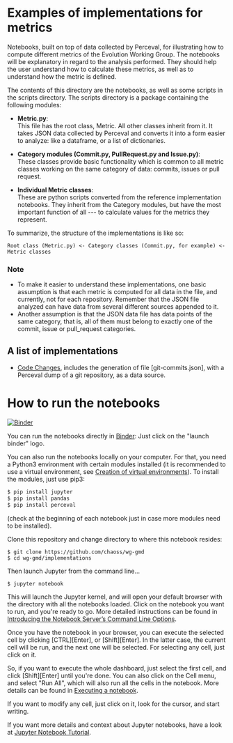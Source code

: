 # Examples of implementations for metrics

Notebooks, built on top of data collected by Perceval,
for illustrating how to compute different metrics of the Evolution Working Group. The notebooks will be explanatory in regard to the analysis performed. They should help the user understand how to calculate these metrics, as well as to understand how the metric is defined. 
  
The contents of this directory are the notebooks, as well as some scripts in the scripts directory. The scripts directory is a package containing the following modules:  

- **Metric.py**:     
This file has the root class, Metric. All other classes inherit from it. It takes JSON data collected by Perceval and converts it into a form easier to analyze: like a dataframe, or a list of dictionaries.  

- **Category modules (Commit.py, PullRequest.py and Issue.py)**:  
These classes provide basic functionality which is common to all metric classes working on the same category of data: commits, issues or pull request. 

- **Individual Metric classes**:  
These are python scripts converted from the reference implementation notebooks. They inherit from the Category modules, but have the most important function of all --- to calculate values for the metrics they represent.   

To summarize, the structure of the implementations is like so:
```
Root class (Metric.py) <- Category classes (Commit.py, for example) <- Metric classes
```

### Note
- To make it easier to understand these implementations, one basic assumption is that each metric is computed for all data in the file, and currently, not for each repository. Remember that the JSON file analyzed can have data from several different sources appended to it. 
- Another assumption is that the JSON data file has data points of the same category, that is, all of them must belong to exactly one of the commit, issue or pull_request categories.

## A list of implementations
* [Code Changes](Code_Changes_Git.ipynb),
includes the generation of file [git-commits.json],
with a Perceval dump of a git repository, as a data source.

# How to run the notebooks

[![Binder](https://mybinder.org/badge_logo.svg)](https://mybinder.org/v2/gh/chaoss/wg-gmd/master?filepath=implementations)

You can run the notebooks directly in [Binder](https://mybinder.org):
Just click on the "launch binder" logo.

You can also run the notebooks locally on your computer.
For that, you need a Python3 environment with certain modules installed
(it is recommended to use a virtual environment,
  see [Creation of virtual environments](https://docs.python.org/3/library/venv.html)).
To install the modules, just use pip3:

```bash
$ pip install jupyter
$ pip install pandas
$ pip install perceval
```

(check at the beginning of each notebook just in case more modules need to be installed).

Clone this repository and change directory to where this notebook resides:

```
$ git clone https://github.com/chaoss/wg-gmd
$ cd wg-gmd/implementations
```

Then launch Jupyter from the command line...

```
$ jupyter notebook
```

This will launch the Jupyter kernel, and will open your default browser
with the directory with all the notebooks loaded.
Click on the notebook you want to run, and you're ready to go.
More detailed instructions can be found in
[Introducing the Notebook Server’s Command Line Options](https://jupyter-notebook.readthedocs.io/en/stable/config.html).

Once you have the notebook in your browser, you can execute the selected cell
by clicking \[CTRL\]\[Enter\], or \[Shift\]\[Enter\]. In the latter case,
the current cell will be run, and the next one will be selected.
For selecting any cell, just click on it.

So, if you want to execute the whole dashboard, just select the first cell,
and click \[Shift\]\[Enter\] until you're done.
You can also click on the Cell menu, and select "Run All",
which will also run all the cells in the notebook.
More details can be found in [Executing a notebook](https://jupyter-notebook-beginner-guide.readthedocs.io/en/stable/execute.html#executing-a-notebook).

If you want to modify any cell, just click on it, look for the cursor,
and start writing.

If you want more details and context about Jupyter notebooks, have a look at
[Jupyter Notebook Tutorial](https://www.datacamp.com/community/tutorials/tutorial-jupyter-notebook).
